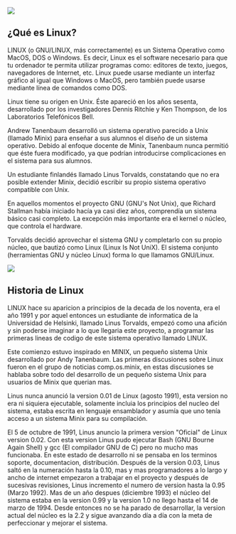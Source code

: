 
![](https://images.cooltext.com/5136275.png)                

## ¿Qué es Linux?

LINUX (o GNU/LINUX, más correctamente) es un Sistema Operativo como MacOS, DOS o Windows. Es decir, Linux es el software necesario para que tu ordenador te permita utilizar programas como: editores de texto, juegos, navegadores de Internet, etc. Linux puede usarse mediante un interfaz gráfico al igual que Windows o MacOS, pero también puede usarse mediante línea de comandos como DOS.

Linux tiene su origen en Unix. Éste apareció en los años sesenta, desarrollado por los investigadores Dennis Ritchie y Ken Thompson, de los Laboratorios Telefónicos Bell.

Andrew Tanenbaum desarrolló un sistema operativo parecido a Unix (llamado Minix) para enseñar a sus alumnos el diseño de un sistema operativo. Debido al enfoque docente de Minix, Tanenbaum nunca permitió que éste fuera modificado, ya que podrían introducirse complicaciones en el sistema para sus alumnos.

Un estudiante finlandés llamado Linus Torvalds, constatando que no era posible extender Minix, decidió escribir su propio sistema operativo compatible con Unix.

En aquellos momentos el proyecto GNU (GNU's Not Unix), que Richard Stallman había iniciado hacía ya casi diez años, comprendía un sistema básico casi completo. La excepción más importante era el kernel o núcleo, que controla el hardware.

Torvalds decidió aprovechar el sistema GNU y completarlo con su propio núcleo, que bautizó como Linux (Linux Is Not UniX). El sistema conjunto (herramientas GNU y núcleo Linux) forma lo que llamamos GNU/Linux.

![](https://upload.wikimedia.org/wikipedia/commons/thumb/c/c9/Gnulinux.svg/354px-Gnulinux.svg.png)

## Historia de Linux

LINUX hace su aparicion a principios de la decada de los noventa, era el año 1991 y por aquel entonces un estudiante de informatica de la Universidad de Helsinki, llamado Linus Torvalds, empezó como una afición y sin poderse imaginar a lo que llegaria este proyecto, a programar las primeras lineas de codigo de este sistema operativo llamado LINUX.

Este comienzo estuvo inspirado en MINIX, un pequeño sistema Unix desarrollado por Andy Tanenbaum. Las primeras discusiones sobre Linux fueron en el grupo de noticias comp.os.minix, en estas discusiones se hablaba sobre todo del desarrollo de un pequeño sistema Unix para usuarios de Minix que querian mas.

Linus nunca anunció la version 0.01 de Linux (agosto 1991), esta version no era ni siquiera ejecutable, solamente incluia los principios del nucleo del sistema, estaba escrita en lenguaje ensamblador y asumía que uno tenía acceso a un sistema Minix para su compilación.

El 5 de octubre de 1991, Linus anuncio la primera version "Oficial" de Linux version 0.02. Con esta version Linus pudo ejecutar Bash (GNU Bourne Again Shell) y gcc (El compilador GNU de C) pero no mucho mas funcionaba. En este estado de desarrollo ni se pensaba en los terminos soporte, documentacion, distribución. Después de la version 0.03, Linus saltó en la numeración hasta la 0.10, mas y mas programadores a lo largo y ancho de internet empezaron a trabajar en el proyecto y después de sucesivas revisiones, Linus incremento el numero de version hasta la 0.95 (Marzo 1992). Mas de un año despues (diciembre 1993) el núcleo del sistema estaba en la version 0.99 y la version 1.0 no llego hasta el 14 de marzo de 1994. Desde entonces no se ha parado de desarrollar, la version actual del núcleo es la 2.2 y sigue avanzando día a día con la meta de perfeccionar y mejorar el sistema.
